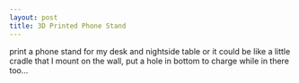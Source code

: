```yaml
---
layout: post
title: 3D Printed Phone Stand
---
```


print a phone stand for my desk and nightside table
or it could be like a little cradle that I mount on the wall, put a hole in bottom to charge while in there too...
